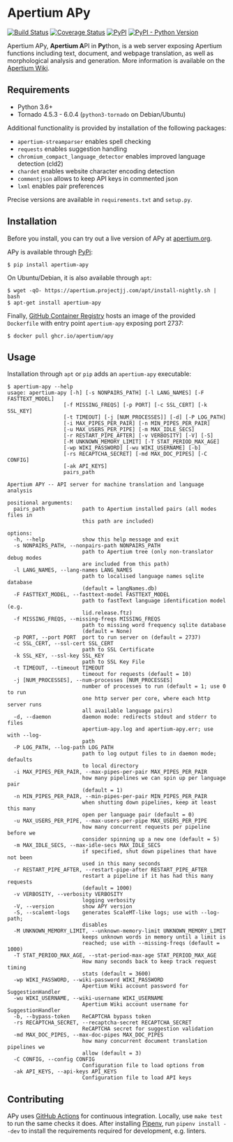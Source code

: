 Apertium APy
============

[![Build Status](https://github.com/apertium/apertium-apy/actions/workflows/main.yml/badge.svg?branch=master)](https://github.com/apertium/apertium-apy/actions/workflows/main.yml?query=branch%3Amaster++)
[![Coverage Status](https://coveralls.io/repos/github/apertium/apertium-apy/badge.svg?branch=master)](https://coveralls.io/github/apertium/apertium-apy?branch=master)
[![PyPI](https://img.shields.io/pypi/v/apertium-apy.svg)](https://pypi.org/project/apertium-apy/)
[![PyPI - Python Version](https://img.shields.io/pypi/pyversions/apertium-apy.svg)](https://pypi.org/project/apertium-apy/)

Apertium APy, **Apertium A**PI in **Py**thon, is a web server exposing Apertium
functions including text, document, and webpage translation, as well as morphological
analysis and generation. More information is available on the [Apertium Wiki][1].

Requirements
------------

- Python 3.6+
- Tornado 4.5.3 - 6.0.4 (`python3-tornado` on Debian/Ubuntu)

Additional functionality is provided by installation
of the following packages:

- `apertium-streamparser` enables spell checking
- `requests` enables suggestion handling
- `chromium_compact_language_detector` enables improved language detection (cld2)
- `chardet` enables website character encoding detection
- `commentjson` allows to keep API keys in commented json
- `lxml` enables pair preferences

Precise versions are available in `requirements.txt` and `setup.py`.

Installation
------------

Before you install, you can try out a live version of APy at [apertium.org][2].

APy is available through [PyPi](https://pypi.org/project/apertium-apy/):

    $ pip install apertium-apy

On Ubuntu/Debian, it is also available through `apt`:

    $ wget -qO- https://apertium.projectjj.com/apt/install-nightly.sh | bash
    $ apt-get install apertium-apy

Finally, [GitHub Container Registry][3] hosts an image of the provided
`Dockerfile` with entry point `apertium-apy` exposing port 2737:

    $ docker pull ghcr.io/apertium/apy

Usage
-----

Installation through `apt` or `pip` adds an `apertium-apy` executable:

    $ apertium-apy --help
    usage: apertium-apy [-h] [-s NONPAIRS_PATH] [-l LANG_NAMES] [-F FASTTEXT_MODEL]
                      [-f MISSING_FREQS] [-p PORT] [-c SSL_CERT] [-k SSL_KEY]
                      [-t TIMEOUT] [-j [NUM_PROCESSES]] [-d] [-P LOG_PATH]
                      [-i MAX_PIPES_PER_PAIR] [-n MIN_PIPES_PER_PAIR]
                      [-u MAX_USERS_PER_PIPE] [-m MAX_IDLE_SECS]
                      [-r RESTART_PIPE_AFTER] [-v VERBOSITY] [-V] [-S]
                      [-M UNKNOWN_MEMORY_LIMIT] [-T STAT_PERIOD_MAX_AGE]
                      [-wp WIKI_PASSWORD] [-wu WIKI_USERNAME] [-b]
                      [-rs RECAPTCHA_SECRET] [-md MAX_DOC_PIPES] [-C CONFIG]
                      [-ak API_KEYS]
                      pairs_path

    Apertium APY -- API server for machine translation and language analysis

    positional arguments:
      pairs_path            path to Apertium installed pairs (all modes files in
                            this path are included)

    options:
      -h, --help            show this help message and exit
      -s NONPAIRS_PATH, --nonpairs-path NONPAIRS_PATH
                            path to Apertium tree (only non-translator debug modes
                            are included from this path)
      -l LANG_NAMES, --lang-names LANG_NAMES
                            path to localised language names sqlite database
                            (default = langNames.db)
      -F FASTTEXT_MODEL, --fasttext-model FASTTEXT_MODEL
                            path to fastText language identification model (e.g.
                            lid.release.ftz)
      -f MISSING_FREQS, --missing-freqs MISSING_FREQS
                            path to missing word frequency sqlite database
                            (default = None)
      -p PORT, --port PORT  port to run server on (default = 2737)
      -c SSL_CERT, --ssl-cert SSL_CERT
                            path to SSL Certificate
      -k SSL_KEY, --ssl-key SSL_KEY
                            path to SSL Key File
      -t TIMEOUT, --timeout TIMEOUT
                            timeout for requests (default = 10)
      -j [NUM_PROCESSES], --num-processes [NUM_PROCESSES]
                            number of processes to run (default = 1; use 0 to run
                            one http server per core, where each http server runs
                            all available language pairs)
      -d, --daemon          daemon mode: redirects stdout and stderr to files
                            apertium-apy.log and apertium-apy.err; use with --log-
                            path
      -P LOG_PATH, --log-path LOG_PATH
                            path to log output files to in daemon mode; defaults
                            to local directory
      -i MAX_PIPES_PER_PAIR, --max-pipes-per-pair MAX_PIPES_PER_PAIR
                            how many pipelines we can spin up per language pair
                            (default = 1)
      -n MIN_PIPES_PER_PAIR, --min-pipes-per-pair MIN_PIPES_PER_PAIR
                            when shutting down pipelines, keep at least this many
                            open per language pair (default = 0)
      -u MAX_USERS_PER_PIPE, --max-users-per-pipe MAX_USERS_PER_PIPE
                            how many concurrent requests per pipeline before we
                            consider spinning up a new one (default = 5)
      -m MAX_IDLE_SECS, --max-idle-secs MAX_IDLE_SECS
                            if specified, shut down pipelines that have not been
                            used in this many seconds
      -r RESTART_PIPE_AFTER, --restart-pipe-after RESTART_PIPE_AFTER
                            restart a pipeline if it has had this many requests
                            (default = 1000)
      -v VERBOSITY, --verbosity VERBOSITY
                            logging verbosity
      -V, --version         show APY version
      -S, --scalemt-logs    generates ScaleMT-like logs; use with --log-path;
                            disables
      -M UNKNOWN_MEMORY_LIMIT, --unknown-memory-limit UNKNOWN_MEMORY_LIMIT
                            keeps unknown words in memory until a limit is
                            reached; use with --missing-freqs (default = 1000)
      -T STAT_PERIOD_MAX_AGE, --stat-period-max-age STAT_PERIOD_MAX_AGE
                            How many seconds back to keep track request timing
                            stats (default = 3600)
      -wp WIKI_PASSWORD, --wiki-password WIKI_PASSWORD
                            Apertium Wiki account password for SuggestionHandler
      -wu WIKI_USERNAME, --wiki-username WIKI_USERNAME
                            Apertium Wiki account username for SuggestionHandler
      -b, --bypass-token    ReCAPTCHA bypass token
      -rs RECAPTCHA_SECRET, --recaptcha-secret RECAPTCHA_SECRET
                            ReCAPTCHA secret for suggestion validation
      -md MAX_DOC_PIPES, --max-doc-pipes MAX_DOC_PIPES
                            how many concurrent document translation pipelines we
                            allow (default = 3)
      -C CONFIG, --config CONFIG
                            Configuration file to load options from
      -ak API_KEYS, --api-keys API_KEYS
                            Configuration file to load API keys

Contributing
------------

APy uses [GitHub Actions][4] for continuous integration. Locally, use `make test`
to run the same checks it does. After installing [Pipenv][5], run `pipenv install --dev`
to install the requirements required for development, e.g. linters.

[1]: https://wiki.apertium.org/wiki/Apertium-apy
[2]: https://apertium.org/apy/listPairs
[3]: https://docs.github.com/en/packages/working-with-a-github-packages-registry/working-with-the-container-registry
[4]: https://github.com/apertium/apertium-apy/actions
[5]: https://pipenv.pypa.io/en/latest/
